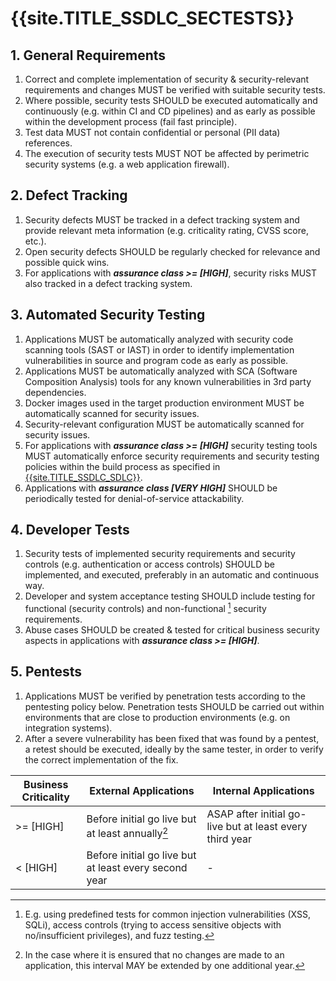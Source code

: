 <title>{{site.TITLE_SSDLC_SECTESTS}}</title>

# {{site.TITLE_SSDLC_SECTESTS}}

## 1. General Requirements

1. Correct and complete implementation of security & security-relevant requirements and changes MUST be verified with suitable security tests.
2. Where possible, security tests SHOULD be executed automatically and continuously (e.g. within CI and CD pipelines) and as early as possible within the development process (fail fast principle).
3. Test data MUST not contain confidential or personal (PII data) references.
4. The execution of security tests MUST NOT be affected by perimetric security systems (e.g. a web application firewall).

## 2. Defect Tracking

1. Security defects MUST be tracked in a defect tracking system and provide relevant meta information (e.g. criticality rating, CVSS score, etc.).
2. Open security defects SHOULD be regularly checked for relevance and possible quick wins.
3. For applications with ***assurance class >= [HIGH]***, security risks MUST also tracked in a defect tracking system.

## 3. Automated Security Testing

1. Applications MUST be automatically analyzed with security code scanning tools (SAST or IAST) in order to identify implementation vulnerabilities in source and program code as early as possible.
2. Applications MUST be automatically analyzed with SCA (Software Composition Analysis) tools for any known vulnerabilities in 3rd party dependencies.
3. Docker images used in the target production environment MUST be automatically scanned for security issues.
4. Security-relevant configuration MUST be automatically scanned for security issues.
5. For applications with ***assurance class >= [HIGH]*** security testing tools MUST automatically enforce security requirements and security testing policies within the build process as specified in [{{site.TITLE_SSDLC_SDLC}}]({{site.URL_SSDLC_SDLC}}).
6. Applications with ***assurance class [VERY HIGH]*** SHOULD be periodically tested for denial-of-service attackability.

## 4. Developer Tests

1. Security tests of implemented security requirements and security controls (e.g. authentication or access controls) SHOULD be implemented, and executed, preferably in an automatic and continuous way.
2. Developer and system acceptance testing SHOULD include testing for functional (security controls) and non-functional [^1] security requirements.
3. Abuse cases SHOULD be created & tested for critical business security aspects in applications with ***assurance class >= [HIGH]***.

## 5. Pentests
1. Applications MUST be verified by penetration tests according to the pentesting policy below. Penetration tests SHOULD be carried out within environments that are close to production environments (e.g. on integration systems).
2. After a severe vulnerability has been fixed that was found by a pentest, a retest should be executed, ideally by the same tester, in order to verify the correct implementation of the fix. 

| Business Criticality | External Applications  | Internal Applications |
| ------------- | ------------- | ------------- |
| >= [HIGH] | Before initial go live but at least annually[^2]  | ASAP after initial go-live but at least every third year  |
| < [HIGH] | Before initial go live but at least every second year  | - |


[^1]: E.g. using predefined tests for common injection vulnerabilities (XSS, SQLi), access controls (trying to access sensitive objects with no/insufficient privileges), and fuzz testing.

[^2]: In the case where it is ensured that no changes are made to an application, this interval MAY be extended by one additional year.
